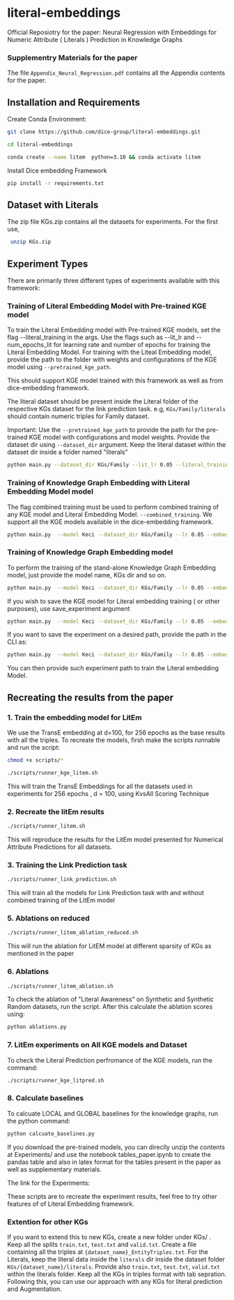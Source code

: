 # literal-embeddings
Official Reposiotry for the paper: Neural Regression with Embeddings for Numeric Attribute ( Literals ) Prediction in Knowledge Graphs

### Supplementry Materials for the paper 
The file `Appendix_Neural_Regression.pdf` contains all the Appendix contents for the paper.

## Installation and Requirements

Create Conda Environment:
```bash
git clone https://github.com/dice-group/literal-embeddings.git
```
```bash
cd literal-embeddings
```

```bash
conda create --name litem  python=3.10 && conda activate litem
```
Install Dice embedding Framework
```bash
pip install -r requirements.txt
```

## Dataset with Literals

The zip file KGs.zip contains all the datasets for experiments. For the first use, 



```bash
 unzip KGs.zip 
```
##  Experiment Types



There are primarily three different types of experiments available with this framework:

### Training of Literal Embedding Model with Pre-trained KGE model

To train the Literal Embedding model with Pre-trained KGE models, set the flag --literal_training in the args. Use the flags such as --lit_lr and --num_epochs_lit for learning rate and number of epochs for training the Literal Embedding Model. For training with the Liteal Embedding model, provide the path to the folder with weights and configurations of the KGE model using `--pretrained_kge_path`.

This should support KGE model trained with this framework as well as from dice-embedding framework.

 The literal dataset should be present inside the Literal folder of the respective KGs dataset for the link prediction task. e.g, `KGs/Family/literals` should contain numeric triples for Family dataset.

Important: Use the `--pretrained_kge_path` to provide the path for the pre-trained KGE model with configurations and model weights. 
Provide the dataset dir using `--dataset_dir` argument. Keep the literal dataset within the dataset dir inside a folder named "literals"

```bash
python main.py --dataset_dir KGs/Family --lit_lr 0.05 --literal_training --pretrained_kge_path "Experiments/test_dir" --lit_epochs 200
```
### Training of Knowledge Graph Embedding  with Literal Embedding Model model

The flag combined training must be used to perform combined training of any KGE model and Literal Embedding Model. `--combined_training`. We support all the KGE models available in the dice-embedding framework.

```bash
python main.py  --model Keci --dataset_dir KGs/Family --lr 0.05 --embedding_dim 128 --num_epochs 256 --combined_training
```

### Training of Knowledge Graph Embedding  model


To perform the training of the stand-alone Knowledge Graph Embedding model, just provide the model name, KGs dir and so on. 

```bash
python main.py  --model Keci --dataset_dir KGs/Family --lr 0.05 --embedding_dim 128 --num_epochs 256 
```
If you wish to save the KGE model for Literal embedding training ( or other purposes), use save_experiment argument

```bash
python main.py  --model Keci --dataset_dir KGs/Family --lr 0.05 --embedding_dim 128 --num_epochs 256 --save_experiment
```

If you want to save the experiment on a desired path, provide the path in the CLI as:
```bash
python main.py  --model Keci --dataset_dir KGs/Family --lr 0.05 --embedding_dim 128 --num_epochs 256 --save_experiment --full_storage_path "Experiments/test_dir"
```
You can then provide such experiment path to train the Literal embedding Model.

## Recreating the results from the paper

### 1. Train the embedding model for LitEm
We use the TransE embedding at d=100, for 256 epochs as the base results with all the triples. To recreate the models, firsh make the scripts runnable and run the script:

```bash
chmod +x scripts/* 
```
```bash
./scripts/runner_kge_litem.sh
```
This will train the TransE Embeddings for all the datasets used in experiments for 256 epochs , d = 100, using KvsAll Scoring Technique

### 2. Recreate the litEm results
```bash
./scripts/runner_litem.sh
```
This will reproduce the results for the LitEm model presented for Numerical Attribute Predictions for all datasets.

### 3. Training the Link Prediction task
```bash
./scripts/runner_link_prediction.sh
```
This will train all the models for Link Prediction task with and without combined training of the LitEm model

### 5. Ablations on reduced 
```bash
./scripts/runner_litem_ablation_reduced.sh
```
This will run the ablation for LitEM model at different sparsity of KGs as mentioned in the paper

### 6. Ablations
```bash
./scripts/runner_litem_ablation.sh
```
To check the ablation of "Literal Awareness" on Synthetic and Synthetic Random datasets, run the script. After this calculate the ablation scores using:
```python
python ablations.py
```
### 7. LitEm experiments on All KGE models and Dataset
To check the Literal Prediction perfromance of the KGE models, run the command:
```bash
./scripts/runner_kge_litpred.sh
```

### 8. Calculate baselines
To calcuate LOCAL and GLOBAL baselines for the knowledge graphs, run the python command:
```python
python calcuate_baselines.py
```
If you download the pre-trained models, you can direclly unzip the contents at Experiments/ and use the notebook tables_paper.ipynb to create the pandas table and also in latex format for the tables present in the paper as well as supplementary materials.

The link for the Experiments:

These scripts are to recreate the experiment results, feel free to try other features of of Literal Embedding framework.

### Extention for other KGs
If you want to extend this to new KGs, create a new folder under KGs/ . Keep all the splits `train.txt`, `test.txt` and `valid.txt`. Create a file containing all the triples at `{dataset_name}_EntityTriples.txt`. For the Literals, keep the literal data inside the `literals` dir inside the dataset folder `KGs/{dataset_name}/literals`. Provide also `train.txt`, `test.txt`, `valid.txt` within the literals folder. Keep all the KGs in triples format with tab sepration. Following this, you can use our approach with any KGs for literal prediction and Augmentation.   
